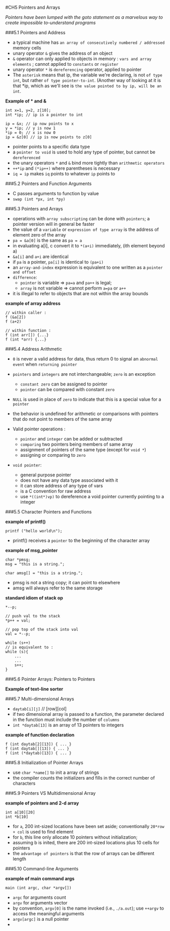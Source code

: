 #CH5 Pointers and Arrays

*Pointers have been lumped with the goto statement as a marvelous way to create impossible to-understand programs*

###5.1 Pointers and Address

* a typical machine has `an array of consecutively numbered / addressed` memory cells
* unary operator `&` gives the address of an object
* `&` operator can only applied to objects in memory : `vars and array elements` ; cannot applied to `constants` or `register`
* unary operator `*` is `dereferencing` operator, applied to pointer 
* The `asterisk` means that ip, the variable we're declaring, is not `of type int`, but rather `of type pointer-to-int`. (Another way of looking at it is that *ip, which as we'll see is `the value pointed to by ip, will be an int`.

**Example of * and &**

	int x=1, y=2, z[10];
	int *ip; // ip is a pointer to int
	
	ip = &x; // ip now points to x
	y = *ip; // y is now 1
	*ip = 0; // x is now 0
	ip = &z[0] // ip is now points to z[0]
	
* pointer points to a specific data type
* a `pointer to void` is used to hold any type of pointer, but cannot be `dereferenced` 
* the unary operators `*` and `&` bind more tightly than `arithmetic operators`
* `++*ip` and `(*ip++)` where parentheses is necessary
* `iq = ip` makes `iq` points to whatever `ip` points to


###5.2 Pointers and Function Arguments

* C passes arguments to function by value
* `swap (int *px, int *py)`

###5.3 Pointers and Arrays

* operations with `array subscripting` can be done with `pointers`; a pointer version will in general be faster
* the value of a `variable` or `expression of type array` is the address of element zero of the array
* `pa = &a[0]` is the same as `pa = a`
* in evaluating a[i], c convert it to `*(a+i)` immediately, (ith element beyond a)
* `&a[i]` and `a+i` are identical
* if `pa` is a pointer, `pa[i]` is identical to `(pa+i)`
* an `array-and-index` expression is equivalent to one written as a `pointer and offset`
* `difference`: 
	* `pointer` is variable => `pa=a` and `pa++` is legal; 
	* `array` is not variable => cannot perform `a=pa` or `a++`
* it is illegal to refer to objects that are not within the array bounds 

**example of array address**

	// within caller :
	f (&a[2])
	f (a+2)
	
	// within function :
	f (int arr[]) {...}
	f (int *arr) {...}
	
###5.4 Address Arithmetic

* `0` is never a valid address for data, thus return 0 to signal an `abnormal event` when `returning pointer`
* `pointers` and `integers` are not interchangeable; `zero` is an exception
	* `constant zero` can be assigned to pointer
	* `pointer` can be compared with constant `zero`
* `NULL` is used in place of `zero` to indicate that this is a special value for a `pointer`
* the behavior is undefined for arithmetic or comparisons with pointers that do not point to members of the same array
* Valid pointer operations :
	* `pointer` and `integer` can be added or subtracted
	* `comparing` two pointers being members of same array
	* assignment of pointers of the same type (except for `void *`)
	* assigning or comparing to `zero`
	
* `void pointer`:
	* general purpose pointer
	* does not have any data type associated with it
	* it can store address of any type of vars
	* is a C convention for raw address
	* use `*((int*)vp)` to dereference a void pointer currently pointing to a integer

###5.5 Character Pointers and Functions

**example of printf()**

	printf ("hello world\n");
	
* printf() receives a `pointer` to the beginning of the character array

**example of msg_pointer**

	char *pmsg;
	msg = "this is a string.";
	
	char amsg[] = "this is a string.";
	
* pmsg is not a string copy; it can point to elsewhere 
* amsg will always refer to the same storage

**standard idiom of stack op**

	*--p;
	
	// push val to the stack
	*p++ = val;
	
	// pop top of the stack into val
	val = *--p;
	
	while (s++)
	// is equivalent to :
	while (s){
		...
		...
		s++;
	}
	
###5.6 Pointer Arrays: Pointers to Pointers

**Example of text-line sorter**

###5.7 Multi-dimensional Arrays

* `daytab[i][j]` // [row][col]
* if two dimensional array is passed to a function, the parameter declared in the function must include the number of `columns`
* `int *daytab[13]` is an array of 13 pointers to integers

**example of function declaration** 

	f (int daytab[2][13]) { ... }
	f (int daytab[][13]) { ... }
	f (int (*daytab)[13]) { ... }
	
###5.8 Initialization of Pointer Arrays

* use `char *name[]` to init a array of strings
* the compiler counts the initializers and fills in the correct number of characters

###5.9 Pointers VS Multidimensional Array

**example of pointers and 2-d array**

	int a[10][20]
	int *b[10]

* for `a`, 200 int-sized locations have been set aside; conventionally `20*row + col` is used to find element
* for `b`, this line only allocate 10 pointers without initialization; 
* assuming b is inited, there are 200 int-sized locations plus 10 cells for pointers
* the `advantage of pointers` is that the row of arrays can be different length

###5.10 Command-line Arguments

**example of main command args**

	main (int argc, char *argv[])
	
* `argc` for arguments count
* `argv` for arguments vector
* by convention, `argv[0]` is the name invoked (i.e., `./a.out`); use `++argv` to access the meaningful arguments
* `argv[argc]` is a null pointer
* 
	